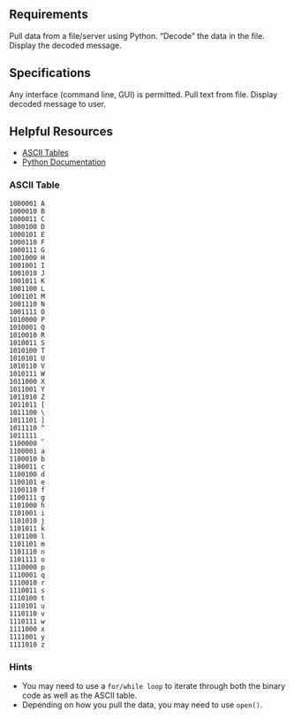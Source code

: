 ## Requirements
Pull data from a file/server using Python.
“Decode” the data in the file.
Display the decoded message.

## Specifications
Any interface (command line, GUI) is permitted.
Pull text from file.
Display decoded message to user.

## Helpful Resources
- [ASCII Tables](https://www.ascii-code.com/)
- [Python Documentation](https://docs.python.org/3/)

### ASCII Table
```
1000001	A
1000010	B
1000011	C
1000100	D
1000101	E
1000110	F
1000111	G
1001000	H
1001001	I
1001010	J
1001011	K
1001100	L
1001101	M
1001110	N
1001111	O
1010000	P
1010001	Q
1010010	R
1010011	S
1010100	T
1010101	U
1010110	V
1010111	W
1011000	X
1011001	Y
1011010	Z
1011011	[
1011100	\
1011101	]
1011110	^
1011111	_
1100000	`
1100001	a
1100010	b
1100011	c
1100100	d
1100101	e
1100110	f
1100111	g
1101000	h
1101001	i
1101010	j
1101011	k
1101100	l
1101101	m
1101110	n
1101111	o
1110000	p
1110001	q
1110010	r
1110011	s
1110100	t
1110101	u
1110110	v
1110111	w
1111000	x
1111001	y
1111010	z
```

### Hints
- You may need to use a `for/while loop` to iterate through both the binary code as well as the ASCII table.
- Depending on how you pull the data, you may need to use `open()`.
